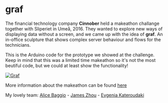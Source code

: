 # graf
The financial technology company **Cinnober** held a makeathon challange together with Sliperiet in Umeå, 2016. They wanted to explore new ways of displaying data without a screen, and we came up with the idea of **graf**. An in-office sculpture that shows complex server behaviour and flows for the technicians. 

This is the Arduino code for the prototype we showed at the challenge. Keep in mind that this was a limited time makeathon so it's not the most beutiful code, but we could at least show the functionality! 

[![Graf](https://lh6.googleusercontent.com/i9qvlCitRZYtC3U9Q15r75dkHUTf3LSRC6JJiuZMf4tfXVxpdKb1PbpWQbKJXb5RNIlm270G-Vd2RSI=w1920-h942-rw)](https://vimeo.com/158194093)

More information about the makeathon can be found [here](http://www.cinnober.com/news/students-make-financial-data-physical-makeathon)

My lovely team: 
[Alice Baggio](https://se.linkedin.com/in/alicebaggio/en) - [James Zhou](https://www.linkedin.com/in/zhouj) - [Evgenia Kateroudaki](https://gr.linkedin.com/in/evgenia-kateroudaki)
